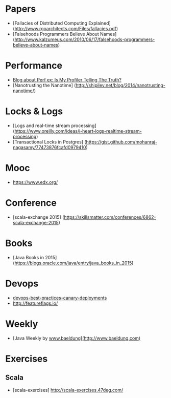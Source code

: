 # Papers

* [Fallacies of Distributed Computing Explained] (http://www.rgoarchitects.com/Files/fallacies.pdf)
* [Falsehoods Programmers Believe About Names] (http://www.kalzumeus.com/2010/06/17/falsehoods-programmers-believe-about-names)

# Performance
* [Blog about Perf ex:  Is My Profiler Telling The Truth?](https://blog.codecentric.de/en/category/performance-en/)
* [Nanotrusting the Nanotime] (http://shipilev.net/blog/2014/nanotrusting-nanotime/)

# Locks & Logs
* [Logs and real-time stream processing] (https://www.oreilly.com/ideas/i-heart-logs-realtime-stream-processing)
* [Transactional Locks in Postgres] (https://gist.github.com/mohanraj-nagasamy/77473876fcafd0979410)

# Mooc
* https://www.edx.org/


# Conference
* [scala-exchange 2015] (https://skillsmatter.com/conferences/6862-scala-exchange-2015)

# Books
* [Java Books in 2015] (https://blogs.oracle.com/java/entry/java_books_in_2015)

# Devops
* [devops-best-practices-canary-deployments](http://www.ca.com/us/collateral/recorded-webcasts/na/devops-best-practices-canary-deployments.aspx)
* http://featureflags.io/

# Weekly
* [Java Weekly by www.baeldung](http://www.baeldung.com)

# Exercises
## Scala
  * [scala-exercises] http://scala-exercises.47deg.com/
